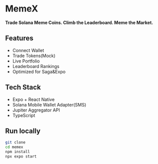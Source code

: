 # MemeX
**Trade Solana Meme Coins. Climb the Leaderboard. Meme the Market.**
## Features
- Connect Wallet
- Trade Tokens(Mock)
- Live Portfolio
- Leaderboard Rankings
- Optimized for Saga&Expo

## Tech Stack
- Expo + React Native
- Solana Mobile Wallet Adapter(SMS)
- Jupiter Aggregator API
- TypeScript

## Run locally
```bash
git clone 
cd memex
npm install
npx expo start
